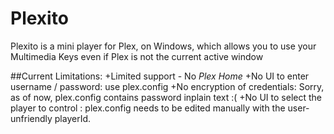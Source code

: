 # Plexito
Plexito is a mini player for Plex, on Windows, which allows you to use your Multimedia Keys even if Plex is not the current active window

##Current Limitations:
+Limited support - No _Plex Home_
+No UI to enter username / password: use plex.config
+No encryption of credentials: Sorry, as of now, plex.config contains password inplain text :(
+No UI to select the player to control : plex.config needs to be edited manually with the user-unfriendly playerId.
